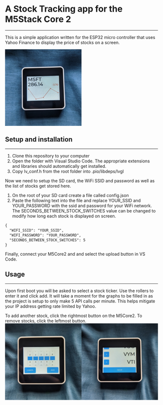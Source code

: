 # A Stock Tracking app for the M5Stack Core 2
---
This is a simple application written for the ESP32 micro controller that uses Yahoo Finance to display the price of stocks on a screen.


<img src="images/main_screen.jpg?raw=true" width=50% height=50%>

## Setup and installation
---
1. Clone this repository to your computer
2. Open the folder with Visual Studio Code. The appropriate extensions and libraries should automatically get installed.
3. Copy lv_conf.h from the root folder into .pio/libdeps/lvgl

Now we need to setup the SD card, the WiFi SSID and password as well as the list of stocks get stored here.
1. On the root of your SD card create a file called config.json
3. Paste the following text into the file and replace YOUR_SSID and YOUR_PASSWORD with the ssid and password for your WiFi network. The SECONDS_BETWEEN_STOCK_SWITCHES value can be changed to modify how long each stock is displayed on screen.
```
{
  "WIFI_SSID": "YOUR_SSID",
  "WIFI_PASSWORD": "YOUR_PASSWORD",
  "SECONDS_BETWEEN_STOCK_SWITCHES": 5
}
```

Finally, connect your M5Core2 and and select the upload button in VS Code.

## Usage
---
Upon first boot you will be asked to select a stock ticker. Use the rollers to enter it and click add. It will take a moment for the graphs to be filled in as the project is setup to only make 5 API calls per minute. This helps mitigate your IP address getting rate limited by Yahoo.

To add another stock, click the rightmost button on the M5Core2. To remove stocks, click the leftmost button.
<img src="images/add_screen.jpg?raw=true" width=50% height=50%><img src="images/remove_screen.jpg?raw=true" width=50% height=50%>
